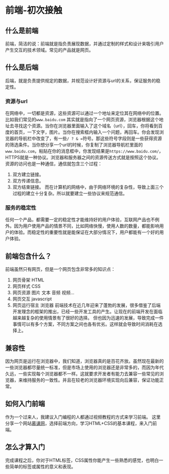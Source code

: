 # 前端-初次接触
## 什么是前端
前端，简洁的说：前端就是指负责展现数据，并通过定制的样式和设计来吸引用户产生交互的技术领域。常见的产品就是网页。
## 什么是后端
后端，就是负责提供规定的数据，并规范设计好资源与url的关系，保证服务的稳定性。
### 资源与url
在网络中，一切都是资源，这些资源可以通过一个地址来定位其在网络中的位置。比如我们常见的`www.baidu.com`
其实就是指向了一个网页资源，浏览器根据这个地址去寻找这个资源。当你在浏览器里面输入了这个域名（url），回车，你将看到百度的首页，一下文字，图片。当你在搜索框内输入一个问题，再回车。你会发现浏览器的导航栏中改变了，有一些`/ ? & =`符号。那这些符号字段则是一些获得资源的筛选条件。当你想分享一个url的时候，你复制了浏览器导航栏里面的`www.baidu.com`，粘贴在你的消息框中，你发现结果是`https://www.baidu.com/`，HTTPS就是一种协议。浏览器和服务器之间的资源传送方式就是按照这个协议。
资源的访问也是一种通信，通信就包含三个过程：
1. 双方建立链接。
2. 双方传递信息。
3. 双方结束链接。
而在计算机的网络中，由于网络环境的复杂性，导致上面三个过程的建立十分复杂。所以就要建立一些协议来规范通信。
### 服务的稳定性
任何一个产品，都需要一定的稳定性才能维持好的用户体验，互联网产品也不例外。因为用户使用产品的情景不同，比如网络快慢，使用人数的数量，都能影响用户的体验。而稳定性的重要性就是能保证在大部分情况下，用户都能有一个好的用户体验。

## 前端包含什么？
前端虽然只有网页，但是一个网页包含非常多的知识点：
1. 网页骨架 HTML
2. 网页样式 CSS
3. 网页资源 图片 文本 音频 视频...
4. 网页交互 javascript
5. 网页运行宿主 浏览器
前端技术在近几年迎来了蓬勃的发展，很多借鉴了后端开发理念的框架的推出，已经一些开发工具的产生。让现在的前端开发在面临越来越复杂的使用情景有了很好的选择。
但也因为迅速的发展，导致完成一件事情可以有多个方案，不同方案之间也各有优劣。这样就会导致时间消耗在选择上。
## 兼容性
因为网页是运行在浏览器中，我们知道，浏览器真的是百花齐放。虽然现在最新的一些浏览器都尽量统一标准，但是市场上使用的浏览器还是非常多的，而因为年代久远，一些实现每个浏览器都不一样。这就要求开发者有能力去兼容一些常见的浏览器，来维持服务的一致性。并且在较老的浏览器环境实现向后兼容，保证功能正常。

## 如何入门前端
作为一个过来人，我建议入门编程的人都通过视频教程的方式来学习前端。
这里分享一个网站[慕课网](https://imooc.com)，选择前端方向，学习HTML+CSS的基本课程，来入门前端。

## 怎么才算入门
完成课程之后，你对于HTML标签，CSS属性你能产生一些熟悉的感觉，也明白一些简单的标签或属性的意义和表现。
